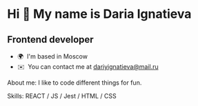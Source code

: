Hi 👋 My name is Daria Ignatieva
================================

Frontend developer
------------------

*   🌍  I'm based in Moscow
*   ✉️  You can contact me at [dariyignatieva@mail.ru](mailto:dariyignatieva@mail.ru)

About me: I like to code different things for fun.

Skills:  REACT / JS / Jest  / HTML / CSS



<!--
**KindProgrammer/KindProgrammer** is a ✨ _special_ ✨ repository because its `README.md` (this file) appears on your GitHub profile.

Here are some ideas to get you started:

- 🔭 I’m currently working on ...
- 🌱 I’m currently learning ...
- 👯 I’m looking to collaborate on ...
- 🤔 I’m looking for help with ...
- 💬 Ask me about ...
- 📫 How to reach me: ...
- 😄 Pronouns: ...
- ⚡ Fun fact: ...
-->
